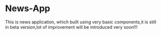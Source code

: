 # News-App
This is news application, which built using very basic  components,it is still in beta version,lot of improvement will be introduced very soon!!!
